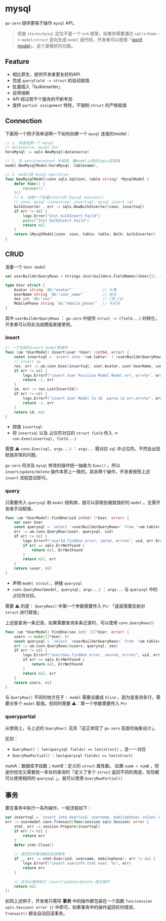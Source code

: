 # mysql

`go-zero` 提供更易于操作 `mysql` API。


> 但是  `stores/mysql` 定位不是一个 `orm` 框架，如果你需要通过 `sql/scheme` -> `model/struct` 逆向生成 `model` 层代码，开发者可以使用「[goctl model](https://www.yuque.com/tal-tech/go-zero/nkg20f)」，这个是极好的功能。



## Feature


- 相比原生，提供开发者更友好的API
- 完成 `queryField -> struct` 的自动赋值
- 批量插入「bulkinserter」
- 自带熔断
- API 经过若干个服务的不断考验
- 提供 `partial assignment` 特性，不强制 `struct` 的严格赋值



## Connection
下面用一个例子简单说明一下如何创建一个 `mysql` 连接的model：
```go
// 1. 快速连接一个 mysql
// datasource: mysql dsn
heraMysql := sqlx.NewMysql(datasource)

// 2. 在 servicecontext 中调用，懂model上层的logic层调用
model.NewMysqlModel(heraMysql, tablename),

// 3. model层 mysql operation
func NewMysqlModel(conn sqlx.SqlConn, table string) *MysqlModel {
	defer func() {
		recover()
	}()
    // 4. 创建一个批量insert的 [mysql executor]
    // conn: mysql connection; insertsql: mysql insert sql
	bulkInserter , err := sqlx.NewBulkInserter(conn, insertsql)
	if err != nil {
		logx.Error("Init bulkInsert Faild")
		panic("Init bulkInsert Faild")
		return nil
	}
	return &MysqlModel{conn: conn, table: table, Bulk: bulkInserter}
}
```


## CRUD


准备一个 `User model` 
```go
var userBuilderQueryRows = strings.Join(builderx.FieldNames(&User{}), ",")

type User struct {
    Avatar string `db:"avatar"` 			// 头像
    UserName string `db:"user_name"` 		// 姓名
    Sex int `db:"sex"` 						// 1男,2女
    MobilePhone string `db:"mobile_phone"` 	// 手机号
}
```
其中 `userBuilderQueryRows` ： `go-zero` 中提供 `struct -> [field...]` 的转化，开发者可以将此当成模版直接使用。
### insert
```go
// 一个实际的insert model层操作
func (um *UserModel) Insert(user *User) (int64, error) {
    const insertsql = `insert into `+um.table+` (`+userBuilderQueryRows+`) values(?, ?, ?)`
    // insert op
    res, err := um.conn.Exec(insertsql, user.Avatar, user.UserName, user.Sex, user.MobilePhone)
    if err != nil {
        logx.Errorf("insert User Position Model Model err, err=%v", err)
        return -1, err
    }
    id, err := res.LastInsertId()
    if err != nil {
        logx.Errorf("insert User Model to Id  parse id err,err=%v", err)
        return -1, err
    }
    return id, nil
}
```

- 拼接 `insertsql` 
- 将 `insertsql` 以及 占位符对应的 `struct field` 传入 -> `con.Exex(insertsql, field...)` 



需要 ⚠️  `conn.Exec(sql, args...)` ： `args...` 需对应 `sql` 中占位符。不然会出现赋值异常的问题。


`go-zero` 将涉及 `mysql` 修改的操作统一抽象为 `Exec()` 。所以 `insert/update/delete` 操作本质上一致的。其余两个操作，开发者按照上述 `insert` 流程尝试即可。


### query


只需要传入 `querysql` 和 `model` 结构体，就可以获取到被赋值好的 `model` 。无需开发者手动赋值。
```go
func (um *UserModel) FindOne(uid int64) (*User, error) {
    var user User
    const querysql = `select `+userBuilderQueryRows+` from `+um.table+` where id=? limit 1`
    err := um.conn.QueryRow(&user, querysql, uid)
    if err != nil {
        logx.Errorf("userId.findOne error, id=%d, err=%s", uid, err.Error())
        if err == sqlx.ErrNotFound {
            return nil, ErrNotFound
        }
        return nil, err
    }
    return &user, nil
}
```

- 声明 `model struct` ，拼接 `querysql` 
- `conn.QueryRow(&model, querysql, args...)` ： `args...` 与 `querysql` 中的占位符对应。



需要 ⚠️ 的是： `QueryRow()` 中第一个参数需要传入 `Ptr` 「底层需要反射对 `struct` 进行赋值」

上述是查询一条记录，如果需要查询多条记录时，可以使用 `conn.QueryRows()` 
```go
func (um *UserModel) FindOne(sex int) ([]*User, error) {
    users := make([]*User, 0)
    const querysql = `select `+userBuilderQueryRows+` from `+um.table+` where sex=?`
    err := um.conn.QueryRows(&users, querysql, sex)
    if err != nil {
        logx.Errorf("usersSex.findOne error, sex=%d, err=%s", uid, err.Error())
        if err == sqlx.ErrNotFound {
            return nil, ErrNotFound
        }
        return nil, err
    }
    return users, nil
}
```
与 `QueryRow()` 不同的地方在于： `model` 需要设置成 `Slice` ，因为是查询多行，需要对多个 `model` 赋值。但同时需要 ⚠️：第一个参数需要传入 `Ptr` 

### querypartial


从使用上，与上述的 `QueryRow()` 无异「这正体现了 `go-zero` 高度的抽象设计」。


区别：

- `QueryRow()` ： `len(querysql fields) == len(struct)` ，且一一对应
- `QueryRowPartial()` ：`len(querysql fields) <= len(struct)`



numA：数据库字段数；numB：定义的 `struct` 属性数。
如果 `numA < numB` ，但是你恰恰又需要统一多处的查询时「定义了多个 `struct` 返回不同的用途，恰恰都可以使用相同的 `querysql` 」，就可以使用 `QueryRowPartial()`


## 事务


要在事务中执行一系列操作，一般流程如下：
```go
var insertsql = `insert into User(uid, username, mobilephone) values (?, ?, ?)`
err := usermodel.conn.Transact(func(session sqlx.Session) error {
    stmt, err := session.Prepare(insertsql)
    if err != nil {
        return err
    }
    defer stmt.Close()
    
    // 返回任何错误都会回滚事务
    if _, err := stmt.Exec(uid, username, mobilephone); err != nil {
        logx.Errorf("insert userinfo stmt exec: %s", err)
        return err
    }
    
    // 还可以继续执行 insert/update/delete 相关操作
    return nil
})
```
如同上述例子，开发者只需将 **事务** 中的操作都包装在一个函数 `func(session sqlx.Session) error {}` 中即可，如果事务中的操作返回任何错误， `Transact()` 都会自动回滚事务。


<Vssue title="storemysql" />

